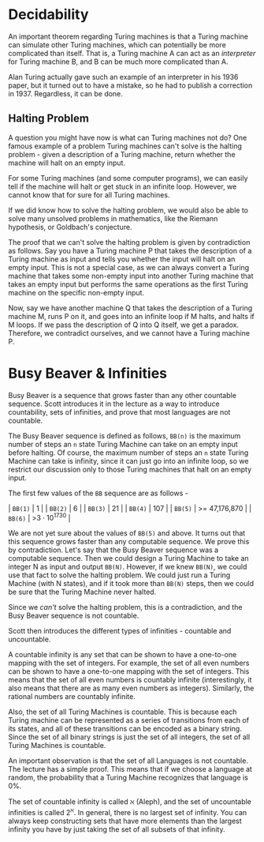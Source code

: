 # Decidability
An important theorem regarding Turing machines is that a Turing machine can simulate other Turing 
machines, which can potentially be more complicated than itself. That is, a Turing machine A can
act as an _interpreter_ for Turing machine B, and B can be much more complicated than A.

Alan Turing actually gave such an example of an interpreter in his 1936 paper, but it turned out to 
have a mistake, so he had to publish a correction in 1937. Regardless, it can be done.

## Halting Problem
A question you might have now is what can Turing machines not do? One famous example of a problem
Turing machines can't solve is the halting problem - given a description of a Turing machine, return 
whether the machine will halt on an empty input.

For some Turing machines (and some computer programs), we can easily tell if the machine will halt
or get stuck in an infinite loop. However, we cannot know that for sure for all Turing machines.

If we did know how to solve the halting problem, we would also be able to solve many unsolved 
problems in mathematics, like the Riemann hypothesis, or Goldbach's conjecture.

The proof that we can't solve the halting problem is given by contradiction as follows. Say you have
a Turing machine P that takes the description of a Turing machine as input and tells you whether the 
input will halt on an empty input. This is not a special case, as we can always convert a Turing
machine that takes some non-empty input into another Turing machine that takes an empty input
but performs the same operations as the first Turing machine on the specific non-empty input.

Now, say we have another machine Q that takes the description of a Turing machine M, runs P on it, 
and goes into an infinite loop if M halts, and halts if M loops. If we pass the description of Q into
Q itself, we get a paradox. Therefore, we contradict ourselves, and we cannot have a Turing machine P.

# Busy Beaver & Infinities
Busy Beaver is a sequence that grows faster than any other countable sequence. Scott introduces it in 
the lecture as a way to introduce countability, sets of infinities, and prove that most languages are not
countable.

The Busy Beaver sequence is defined as follows, `BB(n)` is the maximum number of steps an `n` state
Turing Machine can take on an empty input before halting. Of course, the maximum number of steps an `n` state Turing Machine
can take is infinity, since it can just go into an infinite loop, so we restrict our discussion only to those 
Turing machines that halt on an empty input.

The first few values of the `BB` sequence are as follows -

| `BB(1)` | 1 |
| `BB(2)` | 6 |
| `BB(3)` | 21 |
| `BB(4)` | 107 |
| `BB(5)` | >= 47,176,870 |
| `BB(6)` | >$3 \cdot {10}^{1730}$ |

We are not yet sure about the values of `BB(5)` and above. It turns out that this sequence grows
faster than any computable sequence. We prove this by contradiction. Let's say that the Busy Beaver
sequence was a computable sequence. Then we could design a Turing Machine to take an integer N
as input and output `BB(N)`. However, if we knew `BB(N)`, we could use that fact to solve the halting 
problem. We could just run a Turing Machine (with N states), and if it took more than `BB(N)` steps,
then we could be sure that the Turing Machine never halted. 

Since we _can't_ solve the halting problem, this is a contradiction, and the Busy Beaver sequence is not 
countable.

Scott then introduces the different types of infinities - countable and uncountable.

A countable infinity is any set that can be shown to have a one-to-one mapping with the set
of integers. For example, the set of all even numbers can be shown to have a one-to-one mapping with 
the set of integers. This means that the set of all even numbers is countably infinite (interestingly,
it also means that there are as many even numbers as integers). Similarly, the rational numbers are 
countably infinite.

Also, the set of all Turing Machines is countable. This is because each Turing machine can be 
represented as a series of transitions from each of its states, and all of these transitions can be encoded
as a binary string. Since the set of all binary strings is just the set of all integers, the set of all Turing 
Machines is countable.

An important observation is that the set of all Languages is not countable. The lecture has a simple proof.
This means that if we choose a language at random, the probability that a Turing Machine recognizes that 
language is 0%.

The set of countable infinity is called $\aleph$ (Aleph), and the set of uncountable infinities is called 
$2^{\aleph}$. In general, there is no largest set of infinity. You can always keep constructing sets that 
have more elements than the largest infinity you have by just taking the set of all subsets of that infinity.